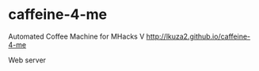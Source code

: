 # caffeine-4-me
Automated Coffee Machine for MHacks V
http://lkuza2.github.io/caffeine-4-me

Web server
